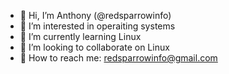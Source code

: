 - 🌱 Hi, I’m Anthony (@redsparrowinfo)
- 🌱 I’m interested in operaiting systems
- 🌱 I’m currently learning Linux
- 🌱 I’m looking to collaborate on Linux
- 🌱 How to reach me: redsparrowinfo@gmail.com

<!---
redsparrowinfo/redsparrowinfo is a ✨ special ✨ repository because its `README.md` (this file) appears on your GitHub profile.
You can click the Preview link to take a look at your changes.
--->
